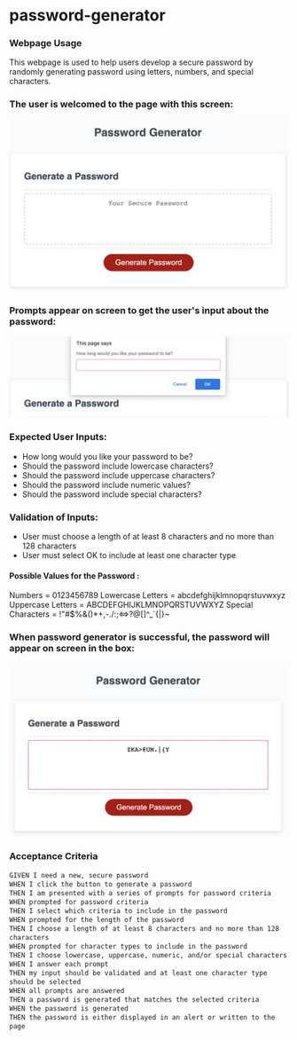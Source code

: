 # password-generator

### Webpage Usage
This webpage is used to help users develop a secure password by randomly generating password using letters, numbers, and special characters. 

### The user is welcomed to the page with this screen:
![](Images/PasswordGeneratorWithoutPW.png)

### Prompts appear on screen to get the user's input about the password:
![](Images/PasswordGeneratorPrompt.png)


### Expected User Inputs:
- How long would you like your password to be?
- Should the password include lowercase characters?
- Should the password include uppercase characters?
- Should the password include numeric values?
- Should the password include special characters?


### Validation of Inputs:
 - User must choose a length of at least 8 characters and no more than 128 characters
 - User must select OK to include at least one character type


#### Possible Values for the Password :
Numbers = 0123456789
Lowercase Letters = abcdefghijklmnopqrstuvwxyz
Uppercase Letters = ABCDEFGHIJKLMNOPQRSTUVWXYZ
Special Characters = !"#$%&()*+,-./:;<=>?@[\]^_`{|}~


### When password generator is successful, the password will appear on screen in the box:
![](Images/PasswordGeneratorWithPW.png)





### Acceptance Criteria

```
GIVEN I need a new, secure password
WHEN I click the button to generate a password
THEN I am presented with a series of prompts for password criteria
WHEN prompted for password criteria
THEN I select which criteria to include in the password
WHEN prompted for the length of the password
THEN I choose a length of at least 8 characters and no more than 128 characters
WHEN prompted for character types to include in the password
THEN I choose lowercase, uppercase, numeric, and/or special characters
WHEN I answer each prompt
THEN my input should be validated and at least one character type should be selected
WHEN all prompts are answered
THEN a password is generated that matches the selected criteria
WHEN the password is generated
THEN the password is either displayed in an alert or written to the page
```
